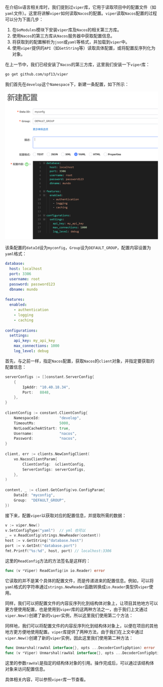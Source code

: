 在介绍`Go`语言相关库时，我们提到过`viper`库，它用于读取项目中的配置文件（如`yaml`文件）。这里将讲解`viper`如何读取`Nacos`的配置。`viper`读取`Nacos`配置的过程可以分为下面几步：

1. 在`GoModules`模块下安装`viper`库及`Nacos`的相关第三方库。
1. 使用`Nacos`的第三方库从`Nacos`服务器中获取配置信息。
1. 将获取到的配置解析为`json`或`yaml`等格式，并加载到`viper`中。
1. 使用`viper`提供的`API`（如`GetString`等）读取具体配置，或将配置反序列化为对象。

在上一节中，我们已经安装了`Nacos`的第三方库，这里我们安装一下`viper`库：

```sh
go get github.com/spf13/viper
```

我们首先在`develop`这个`Namespace`下，新建一条配置，如下所示：

<img src="image/image-20240506172406607.png" alt="image-20240506172406607" style="zoom:50%;" />

该条配置的`dataId`设为`myconfig`，`Group`设为`DEFAULT_GROUP`，配置内容设置为`yaml`格式：

```yaml
database:
  host: localhost
  port: 3306
  username: root
  password: password123
  dbname: mundo

features:
  enabled:
    - authentication
    - logging
    - caching

configurations:
  settings:
    api_key: my_api_key
    max_connections: 1000
    log_level: debug
```

首先，与之前一样，指定`Nacos`配置，获取`Nacos`的`client`对象，并指定要获取的配置信息：

```go
serverConfigs := []constant.ServerConfig{
	{
		IpAddr: "10.40.18.34",
		Port:   8848,
	},
}

clientConfig := constant.ClientConfig{
	NamespaceId:         "develop",
	TimeoutMs:           5000,
	NotLoadCacheAtStart: true,
	Username:            "nacos",
	Password:            "nacos",
}

client, err := clients.NewConfigClient(
	vo.NacosClientParam{
		ClientConfig:  &clientConfig,
		ServerConfigs: serverConfigs,
	},
)

content, _ := client.GetConfig(vo.ConfigParam{
    DataId: "myconfig",
    Group:  "DEFAULT_GROUP",
})
```

接下来，配置`viper`以获取对应的配置信息，并提取所需的数据：

```go
v := viper.New()
v.SetConfigType("yaml")  // yml 也可以
_ = v.ReadConfig(strings.NewReader(content))
host := v.GetString("database.host")
port := v.GetInt("database.port")
fmt.Printf("%s:%d", host, port) // localhost:3306
```

这里的`ReadConfig`方法的方法签名是这样的：

```go
func (v *Viper) ReadConfig(in io.Reader) error
```

它读取的并不是某个具体的配置文件，而是传递进来的配置信息。例如，可以将`yaml`格式的字符串通过`strings.NewReader`函数转换成`io.Reader`类型供`viper`使用。

同样，我们可以把配置文件的内容反序列化到结构体对象上，让项目其他地方可以更方便使用配置，也是使用到`viper`库的这两种方法之一，由于我们上文通过`viper.New()`创建了新的`viper`实例，所以这里我们使用第二个方法：

同样地，我们可以将配置文件的内容反序列化到结构体对象上，以便在项目的其他地方更方便地使用配置。`viper`库提供了两种方法，由于我们在上文中通过`viper.New()`创建了新的`viper`实例，因此这里我们使用第二种方法：

```go
func Unmarshal(rawVal interface{}, opts ...DecoderConfigOption) error
func (v *Viper) Unmarshal(rawVal interface{}, opts ...DecoderConfigOption) error
```

这里的参数`rawVal`是指定的结构体对象的引用。操作完成后，可以通过该结构体对象来访问配置信息。

具体相关内容，可以参照`viper`库一节查看。
